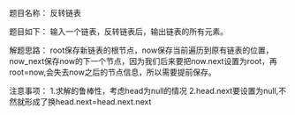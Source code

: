 题目名称：
反转链表

题目如下：
输入一个链表，反转链表后，输出链表的所有元素。

解题思路：
root保存新链表的根节点，now保存当前遍历到原有链表的位置，now_next保存now的下一个节点，因为我们后来要把now.next设置为root，再root=now,会失去now之后的节点信息，所以需要提前保存。

注意事项：
1.求解的鲁棒性，考虑head为null的情况
2.head.next要设置为null,不然就形成了换head.next=head.next.next